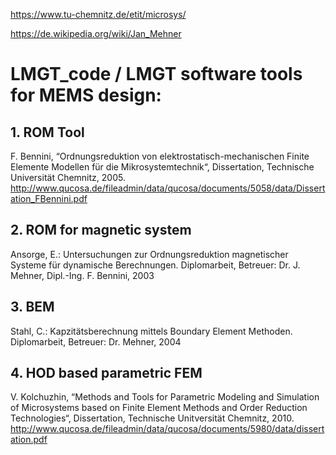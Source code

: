 https://www.tu-chemnitz.de/etit/microsys/

https://de.wikipedia.org/wiki/Jan_Mehner

# LMGT_code / LMGT software tools for MEMS design:


## 1. ROM Tool
F. Bennini, “Ordnungsreduktion von elektrostatisch-mechanischen Finite Elemente Modellen für die Mikrosystemtechnik“,
Dissertation, Technische Universität Chemnitz, 2005.
http://www.qucosa.de/fileadmin/data/qucosa/documents/5058/data/Dissertation_FBennini.pdf

## 2. ROM for magnetic system
Ansorge, E.: Untersuchungen zur Ordnungsreduktion magnetischer Systeme für dynamische Berechnungen.
Diplomarbeit, Betreuer: Dr. J. Mehner, Dipl.-Ing. F. Bennini, 2003

## 3. BEM
Stahl, C.: Kapzitätsberechnung mittels Boundary Element Methoden.
Diplomarbeit, Betreuer: Dr. Mehner, 2004

## 4. HOD based parametric FEM
V. Kolchuzhin, “Methods and Tools for Parametric Modeling and Simulation of Microsystems based on Finite Element Methods and Order Reduction Technologies“,
Dissertation, Technische Unitversität Chemnitz, 2010.
http://www.qucosa.de/fileadmin/data/qucosa/documents/5980/data/dissertation.pdf
